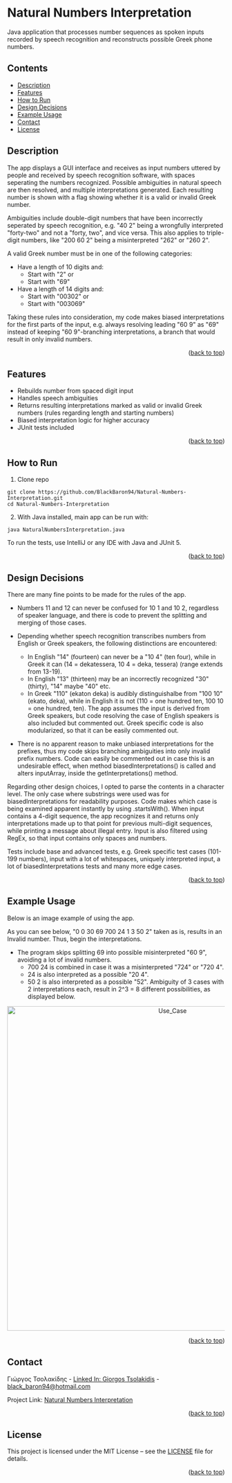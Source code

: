 <a id="readme-top"></a>


# Natural Numbers Interpretation

Java application that processes number sequences as spoken inputs recorded by speech recognition and reconstructs possible Greek phone numbers.

## Contents
- [Description](#description)
- [Features](#features)
- [How to Run](#how-to-run)
- [Design Decisions](#design-decisions)
- [Example Usage](#example-usage)
- [Contact](#contact)
- [License](#license)

## Description

The app displays a GUI interface and receives as input numbers uttered by people and received by speech recognition software, with spaces seperating the numbers recognized. Possible ambiguities in natural speech are then resolved, and multiple interpretations generated. Each resulting number is shown with a flag showing whether it is a valid or invalid Greek number.

Ambiguities include double-digit numbers that have been incorrectly seperated by speech recognition, e.g. "40 2" being a wrongfully interpreted "forty-two" and not a "forty, two", and vice versa.
This also applies to triple-digit numbers, like "200 60 2" being a misinterpreted "262" or "260 2".

A valid Greek number must be in one of the following categories:
- Have a length of 10 digits and:
  - Start with "2" or
  - Start with "69"
- Have a length of 14 digits and:
  - Start with "00302" or
  - Start with "003069" 

Taking these rules into consideration, my code makes biased interpretations for the first parts of the input, e.g. always resolving leading "60 9" as "69" instead of keeping "60 9"-branching interpretations, a branch that would result in only invalid numbers.

<p align="right">(<a href="#readme-top">back to top</a>)</p>

## Features

- Rebuilds number from spaced digit input
- Handles speech ambiguities
- Returns resulting interpretations marked as valid or invalid Greek numbers (rules regarding length and starting numbers)
- Biased interpretation logic for higher accuracy
- JUnit tests included

<p align="right">(<a href="#readme-top">back to top</a>)</p>

## How to Run

1. Clone repo
```
git clone https://github.com/BlackBaron94/Natural-Numbers-Interpretation.git
cd Natural-Numbers-Interpretation
```

2. With Java installed, main app can be run with:
```
java NaturalNumbersInterpretation.java
```

To run the tests, use IntelliJ or any IDE with Java and JUnit 5.

<p align="right">(<a href="#readme-top">back to top</a>)</p>

## Design Decisions

There are many fine points to be made for the rules of the app.

- Numbers 11 and 12 can never be confused for 10 1 and 10 2, regardless of speaker language, and there is code to prevent the splitting and merging of those cases.

- Depending whether speech recognition transcribes numbers from English or Greek speakers, the following distinctions are encountered:
  - In English "14" (fourteen) can never be a "10 4" (ten four), while in Greek it can (14 = dekatessera, 10 4 = deka, tessera) (range extends from 13-19). 
  - In English "13" (thirteen) may be an incorrectly recognized "30" (thirty), "14" maybe "40" etc.
  - In Greek "110" (ekaton deka) is audibly distinguishalbe from "100 10" (ekato, deka), while in English it is not (110 = one hundred ten, 100 10 = one hundred, ten).
The app assumes the input is derived from Greek speakers, but code resolving the case of English speakers is also included but commented out. Greek specific code is also modularized, so that it can be easily commented out.

- There is no apparent reason to make unbiased interpretations for the prefixes, thus my code skips branching ambiguities into only invalid prefix numbers. Code can easily be commented out in case this is an undesirable effect, when method biasedInterpretations() is called and alters inputArray, inside the getInterpretations() method.

Regarding other design choices, I opted to parse the contents in a character level. The only case where substrings were used was for biasedInterpretations for readability purposes. Code makes which case is being examined apparent instantly by using .startsWith(). 
When input contains a 4-digit sequence, the app recognizes it and returns only interpretations made up to that point for previous multi-digit sequences, while printing a message about illegal entry.
Input is also filtered using RegEx, so that input contains only spaces and numbers.

Tests include base and advanced tests, e.g. Greek specific test cases (101-199 numbers), input with a lot of whitespaces, uniquely interpreted input, a lot of biasedInterpretations tests and many more edge cases.

<p align="right">(<a href="#readme-top">back to top</a>)</p>

## Example Usage

Below is an image example of using the app. 

As you can see below, "0 0 30 69 700 24 1 3 50 2" taken as is, results in an Invalid number. Thus, begin the interpretations.
- The program skips splitting 69 into possible misinterpreted "60 9", avoiding a lot of invalid numbers.
  - 700 24 is combined in case it was a misinterpreted "724" or "720 4".
  - 24 is also interpreted as a possible "20 4".
  - 50 2 is also interpreted as a possible "52".
Ambiguity of 3 cases with 2 interpretations each, result in 2^3 = 8 different possibilities, as displayed below.

<div align="center">
    <img src="https://raw.githubusercontent.com/BlackBaron94/images/main/Natural-Numbers-Interpretation/Use_Case.jpg" alt="Use_Case" width="750"/>
</div>


<p align="right">(<a href="#readme-top">back to top</a>)</p>

## Contact

Γιώργος Τσολακίδης - [Linked In: Giorgos Tsolakidis](https://www.linkedin.com/in/black-baron/) - black_baron94@hotmail.com 

Project Link: [Natural Numbers Interpretation](https://github.com/BlackBaron94/Natural-Numbers-Interpretation)

<p align="right">(<a href="#readme-top">back to top</a>)</p>

## License


This project is licensed under the MIT License – see the [LICENSE](./LICENSE) file for details.

<p align="right">(<a href="#readme-top">back to top</a>)</p>
